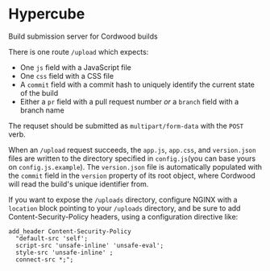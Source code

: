 # Hypercube

Build submission server for Cordwood builds

There is one route `/upload` which expects:
  - One `js` field with a JavaScript file
  - One `css` field with a CSS file
  - A `commit` field with a commit hash to uniquely identify the current state of the build
  - Either a `pr` field with a pull request number _or_ a `branch` field with a branch name

The requset should be submitted as `multipart/form-data` with the `POST` verb.

When an `/upload` request succeeds, the `app.js`, `app.css`, and `version.json` files are written to the directory specified in `config.js`(you can base yours on `config.js.example`).
The `version.json` file is automatically populated with the `commit` field in the `version` property of its root object, where Cordwood will read the build's unique identifier from.

If you want to expose the `/uploads` directory, configure NGINX with a `location` block pointing to your `/uploads` directory, and be sure to add Content-Security-Policy headers, using a configuration directive like:
```
add_header Content-Security-Policy
  "default-src 'self';
  script-src 'unsafe-inline' 'unsafe-eval';
  style-src 'unsafe-inline' ;
  connect-src *;";
```
